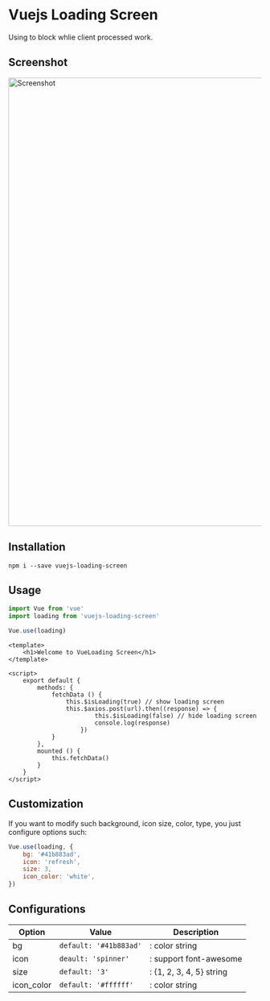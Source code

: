 # Vuejs Loading Screen
Using to block whlie client processed work.

## Screenshot
<img src="https://raw.githubusercontent.com/HELMAB/vue-loading/master/assets/screenshot.png" 
alt="Screenshot" 
width="890" 
height="auto">

## Installation
```
npm i --save vuejs-loading-screen
```

## Usage
```js
import Vue from 'vue'
import loading from 'vuejs-loading-screen'

Vue.use(loading)
```

```vue
<template>
    <h1>Welcome to VueLoading Screen</h1>
</template>

<script>
    export default {
        methods: {
            fetchData () {
                this.$isLoading(true) // show loading screen
                this.$axios.post(url).then((response) => {
                        this.$isLoading(false) // hide loading screen
                        console.log(response)
                    })
            }
        },
        mounted () {
            this.fetchData()
        }
    }
</script>
```

## Customization

If you want to modify such background, icon size, color, type, you just configure options such:
```js
Vue.use(loading, {
    bg: '#41b883ad',
    icon: 'refresh',
    size: 3,
    icon_color: 'white',
})
```

## Configurations

| Option        | Value           | Description  |
| ------------- | -------------| -----|
| bg      | `default: '#41b883ad'` | : color string |
| icon      | `deault: 'spinner'`      |   : support font-awesome |
| size | `default: '3'`      |    : {1, 2, 3, 4, 5} string |
| icon_color | `default: '#ffffff'`      |    : color string |
